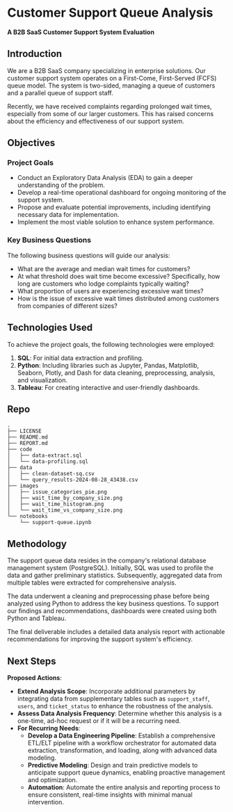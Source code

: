 # Customer Support Queue Analysis
**A B2B SaaS Customer Support System Evaluation**

## Introduction

We are a B2B SaaS company specializing in enterprise solutions. Our customer support system operates on a First-Come, First-Served (FCFS) queue model. The system is two-sided, managing a queue of customers and a parallel queue of support staff.

Recently, we have received complaints regarding prolonged wait times, especially from some of our larger customers. This has raised concerns about the efficiency and effectiveness of our support system.

## Objectives

### Project Goals

- Conduct an Exploratory Data Analysis (EDA) to gain a deeper understanding of the problem.
- Develop a real-time operational dashboard for ongoing monitoring of the support system.
- Propose and evaluate potential improvements, including identifying necessary data for implementation.
- Implement the most viable solution to enhance system performance.

### Key Business Questions

The following business questions will guide our analysis:

- What are the average and median wait times for customers?
- At what threshold does wait time become excessive? Specifically, how long are customers who lodge complaints typically waiting?
- What proportion of users are experiencing excessive wait times?
- How is the issue of excessive wait times distributed among customers from companies of different sizes?

## Technologies Used

To achieve the project goals, the following technologies were employed:

1. **SQL**: For initial data extraction and profiling.
2. **Python**: Including libraries such as Jupyter, Pandas, Matplotlib, Seaborn, Plotly, and Dash for data cleaning, preprocessing, analysis, and visualization.
3. **Tableau**: For creating interactive and user-friendly dashboards.

## Repo
```
.
├── LICENSE
├── README.md
├── REPORT.md
├── code
│   ├── data-extract.sql
│   └── data-profiling.sql
├── data
│   ├── clean-dataset-sq.csv
│   └── query_results-2024-08-28_43438.csv
├── images
│   ├── issue_categories_pie.png
│   ├── wait_time_by_company_size.png
│   ├── wait_time_histogram.png
│   └── wait_time_vs_company_size.png
└── notebooks
    └── support-queue.ipynb
```

## Methodology

The support queue data resides in the company's relational database management system (PostgreSQL). Initially, SQL was used to profile the data and gather preliminary statistics. Subsequently, aggregated data from multiple tables were extracted for comprehensive analysis.

The data underwent a cleaning and preprocessing phase before being analyzed using Python to address the key business questions. To support our findings and recommendations, dashboards were created using both Python and Tableau.

The final deliverable includes a detailed data analysis report with actionable recommendations for improving the support system's efficiency.

## Next Steps

**Proposed Actions**:

- **Extend Analysis Scope**: Incorporate additional parameters by integrating data from supplementary tables such as `support_staff`, `users`, and `ticket_status` to enhance the robustness of the analysis.
- **Assess Data Analysis Frequency**: Determine whether this analysis is a one-time, ad-hoc request or if it will be a recurring need.
- **For Recurring Needs**:
    - **Develop a Data Engineering Pipeline**: Establish a comprehensive ETL/ELT pipeline with a workflow orchestrator for automated data extraction, transformation, and loading, along with advanced data modeling.
    - **Predictive Modeling**: Design and train predictive models to anticipate support queue dynamics, enabling proactive management and optimization.
    - **Automation**: Automate the entire analysis and reporting process to ensure consistent, real-time insights with minimal manual intervention.
